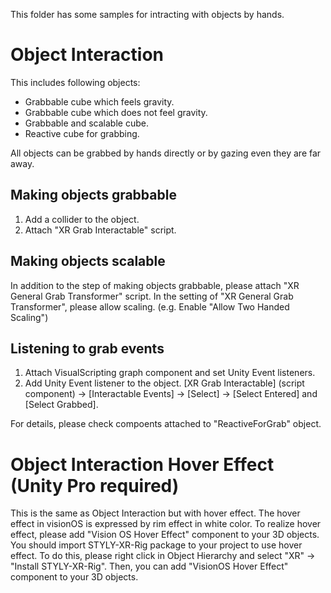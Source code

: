 This folder has some samples for intracting with objects by hands.

# Object Interaction
This includes following objects:

- Grabbable cube which feels gravity.
- Grabbable cube which does not feel gravity.
- Grabbable and scalable cube.
- Reactive cube for grabbing.

All objects can be grabbed by hands directly or by gazing even they are far away.

## Making objects grabbable
1. Add a collider to the object.
2. Attach "XR Grab Interactable" script.

## Making objects scalable
In addition to the step of making objects grabbable, please attach "XR General Grab Transformer" script.
In the setting of "XR General Grab Transformer", please allow scaling. (e.g. Enable "Allow Two Handed Scaling")

## Listening to grab events
1. Attach VisualScripting graph component and set Unity Event listeners.
2. Add Unity Event listener to the object. [XR Grab Interactable] (script component) -> [Interactable Events] -> [Select] -> [Select Entered] and [Select Grabbed].

For details, please check compoents attached to "ReactiveForGrab" object.

# Object Interaction Hover Effect (Unity Pro required)
This is the same as Object Interaction but with hover effect. The hover effect in visionOS is expressed by rim effect in white color. To realize hover effect, please add "Vision OS Hover Effect" component to your 3D objects. You should import STYLY-XR-Rig package to your project to use hover effect. To do this, please right click in Object Hierarchy and select "XR" -> "Install STYLY-XR-Rig". Then, you can add "VisionOS Hover Effect" component to your 3D objects.

